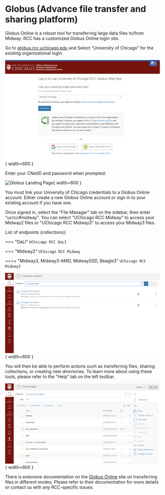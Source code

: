 # Globus (Advance file transfer and sharing platform) 
Globus Online is a robust tool for transferring large data files to/from Midway. RCC has a customized Globus Online login site.

Go to [globus.rcc.uchicago.edu](https://globus.rcc.uchicago.edu) and Select “University of Chicago” for the existing organizational login:

![Globus Landing Page](img/data_management/globus_landing_page.png){ width=600 }

Enter your CNetID and password when prompted:

![Globus Landing Page](img/data_management/globus_cnet_login.png){ width=600 }

You must link your University of Chicago credentials to a Globus Online account. Either create a new Globus Online account or sign in to your existing account if you have one.

Once signed in, select the "File Manager" tab on the sidebar, then enter "ucrcc#midway". You can select "UChicago RCC Midway" to access your Midway2 files or "UChicago RCC Midway3" to access your Midway3 files.

List of endpoints (collections): 

=== "DaLI"
    ```
    UChicago RCC DaLI
    ```

=== "Midway2"
    ```
    UChicago RCC Midway
    ```

===+ "Midway3, Midway3-AMD, MidwaySSD, Beagle3"
    ```
    UChicago RCC Midway3
    ```

![Globus Landing Page](img/data_management/globus_endpoints.png){ width=600 }

You will then be able to perform actions such as transferring files, sharing collections, or creating new directories. To learn more about using these tools, please refer to the "Help" tab on the left toolbar.

![Globus Landing Page](img/data_management/globus_interface.png){ width=600 }

There is extensive documentation on the [Globus Online](https://docs.globus.org/) site on transferring files in different modes. Please refer to their documentation for more details or contact us with any RCC-specific issues.
